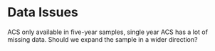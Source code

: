 
# Data Issues

ACS only available in five-year samples, single year ACS has a lot of missing data. Should we expand the sample in a wider direction?
